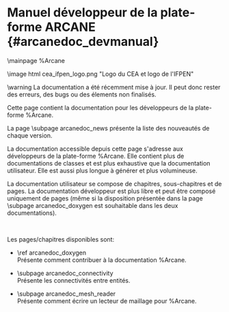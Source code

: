 # Manuel développeur de la plate-forme ARCANE {#arcanedoc_devmanual}

\mainpage %Arcane

\image html cea_ifpen_logo.png "Logo du CEA et logo de l'IFPEN"

\warning La documentation a été récemment mise à jour. Il peut donc rester
des erreurs, des bugs ou des élements non finalisés.

Cette page contient la documentation pour les développeurs de la plate-forme %Arcane.

La page \subpage arcanedoc_news présente la liste des nouveautés de chaque version.

La documentation accessible depuis cette page s'adresse aux développeurs de la 
plate-forme %Arcane. Elle contient plus de documentations de classes et est plus
exhaustive que la documentation utilisateur. Elle est aussi plus longue à générer
et plus volumineuse.

La documentation utilisateur se compose de chapitres, sous-chapitres et de pages.
La documentation développeur est plus libre et peut être composé uniquement de pages
(même si la disposition présentée dans la page \subpage arcanedoc_doxygen est souhaitable
dans les deux documentations).

<br>

Les pages/chapitres disponibles sont:

- \ref arcanedoc_doxygen <br>
  Présente comment contribuer à la documentation %Arcane.

- \subpage arcanedoc_connectivity <br>
  Présente les connectivités entre entités.

- \subpage arcanedoc_mesh_reader <br>
  Présente comment écrire un lecteur de maillage pour %Arcane.
